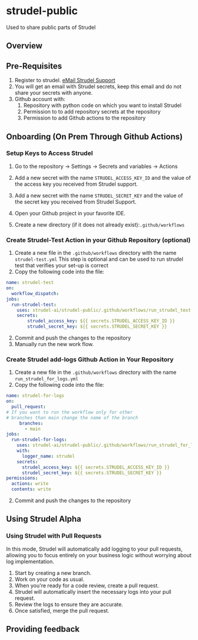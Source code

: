 # strudel-public
Used to share public parts of Strudel 
## Overview 

## Pre-Requisites
1. Register to strudel. <a href="mailto:support@strudel-ai.com?subject=Hello%20World&amp;body=put%20body%20">eMail Strudel Support</a>
3. You will get an email with Strudel secrets, keep this email and do not share your secrets with anyone.
4. Github account with: 
   1. Repository with python code on which you want to install Strudel 
   2. Permission to  to add repository secrets at the repository
   3. Permission to add Github actions  to the repository


## Onboarding  (On Prem Through Github Actions)
### Setup Keys to Access Strudel
1. Go to the repository &rarr; Settings &rarr; Secrets and variables  &rarr; Actions 
1. Add a new secret with the name `STRUDEL_ACCESS_KEY_ID` and the value 
   of the access key you received from Strudel support. 
1. Add a new secret with the name `STRUDEL_SECRET_KEY` and the value of the 
   secret key you received from Strudel Support. 

2. Open your Github project in your favorite IDE.
2. Create a new directory (if it does not already exist):`.github/workflows`

### Create Strudel-Test Action in your Github Repository (optional)

1. Create a new file in the `.github/workflows` directory with the name `strudel-test.yml`
This step is optional and can be used to run strudel test 
that verifies your set-up is correct 
2. Copy the following code into the file:
```yaml
name: strudel-test
on:
  workflow_dispatch:
jobs:
  run-strudel-test:
    uses: strudel-ai/strudel-public/.github/workflows/run_strudel_test.yml@v0.6.0
    secrets:
        strudel_access_key: ${{ secrets.STRUDEL_ACCESS_KEY_ID }}
        strudel_secret_key: ${{ secrets.STRUDEL_SECRET_KEY }}
```
2. Commit and push the changes to the repository
3. Manually run the new work flow. 

### Create Strudel add-logs Github Action in Your Repository
1. Create a new file in the `.github/workflows` directory with the name `run_strudel_for_logs.yml`
2. Copy the following code into the file:
```yaml
name: strudel-for-logs
on:
  pull_request:
# If you want to run the workflow only for other
# branches than main change the name of the branch
     branches:
       - main
jobs:
  run-strudel-for-logs:
    uses: strudel-ai/strudel-public/.github/workflows/run_strudel_for_logs.yml@v0.6.0
    with:
      logger_name: strudel
    secrets:
      strudel_access_key: ${{ secrets.STRUDEL_ACCESS_KEY_ID }}
      strudel_secret_key: ${{ secrets.STRUDEL_SECRET_KEY }}
permissions:
  actions: write
  contents: write
```
2. Commit and push the changes to the repository

## Using Strudel Alpha
### Using Strudel with Pull Requests
In this mode, Strudel will automatically add logging to your pull requests, 
allowing you to focus entirely on your business logic without worrying about log implementation.

1. Start by creating a new branch.
2. Work on your code as usual.
3. When you're ready for a code review, create a pull request.
3. Strudel will automatically insert the necessary logs into your pull request.
4. Review the logs to ensure they are accurate.
5. Once satisfied, merge the pull request.
## Providing feedback 
